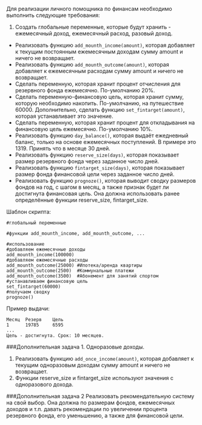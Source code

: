 Для реализации личного помощника по финансам необходимо выполнить следующие требования:

1. Создать глобальные переменные, которые будут хранить - ежемесячный доход, ежемесячный расход, разовый доход. 
* Реализовать функцию ```add_mounth_income(amount)```, которая добавляет к текущим постоянным ежемесячным доходам сумму amount и ничего не возвращает.
* Реализовать функцию ```add_mounth_outcome(amount)```, которая добавляет к ежемесячным расходам сумму amount и ничего не возвращает.
* Сделать переменную, которая хранит процент отчисления для резервного фонда ежемесячно. По-умолчанию 20%.
* Сделать переменную-финансовую цель, которая хранит сумму, которую необходимо накопить. По-умолчанию, на путешествие 60000. Дополнительно, сделать функцию ```set_fintarget(amount)```, которая устанавливает это значение.
* Сделать переменную, которая хранит процент для откладывания на финансовую цель ежемесячно. По-умолчанию 10%.
* Реализовать функцию ```day_balance()```, которая выдаёт ежедневный баланс, только на основе ежемесячных поступлений. В примере это 1319. Принять что в месяце 30 дней.
* Реализовать функцию ```reserve_size(days)```, которая показывает размер резервного фонда через заданное число дней. 
* Реализовать функцию ```fintarget_size(days)```, которая показывает размер фонда финансовой цели через заданное число дней.
* Реализовать функцию ```prognoze()```, которая выводит сводку размеров фондов на год, с шагом в месяц, а также признак будет ли достигнута финансовая цель. Она должна использовать ранее определённые функции reserve_size, fintarget_size.

Шаблон скрипта:
```
#глобальный переменные

#функции add_mounth_income, add_mounth_outcome, ...

#использование
#добавляем ежемесячные доходы
add_mounth_income(100000)
#добавляем ежемесячные расходы
add_mounth_outcome(25000) #Ипотека/аренда квартиры
add_mounth_outcome(2500)  #Коммунальные платежи
add_mounth_outcome(3500)  #Абонемент для занятий спортом
#устанавливаем финансовую цель
set_fintarget(60000)
#получаем сводку
prognoze()
```

Пример выдачи:
```
Месяц  Резерв    Цель
1      19785     6595
...
Цель - достигнута. Срок: 10 месяцев.
```

###Дополнительная задача 1. Одноразовые доходы.
1. Реализовать функцию ```add_once_income(amount)```, которая добавляет к текущим одноразовым доходам сумму amount и ничего не возвращает.
2. Функции reserve_size и fintarget_size используют значения с одноразового дохода.

###Дополнительная задача 2
Реализовать рекомендательную систему на свой выбор. Она должна по размерам фондов, ежемесячных доходов и т.п. давать рекомендации по увеличении процента резервного фонда, его уменьшению, а также для финансовой цели.